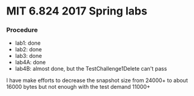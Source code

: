 # MIT 6.824 2017 Spring labs

### Procedure

- lab1: done
- lab2: done
- lab3: done
- lab4A: done
- lab4B: almost done, but the TestChallenge1Delete can't pass

I have make efforts to decrease the snapshot size from 24000+ to about 16000 bytes
but not enough with the test demand 11000+